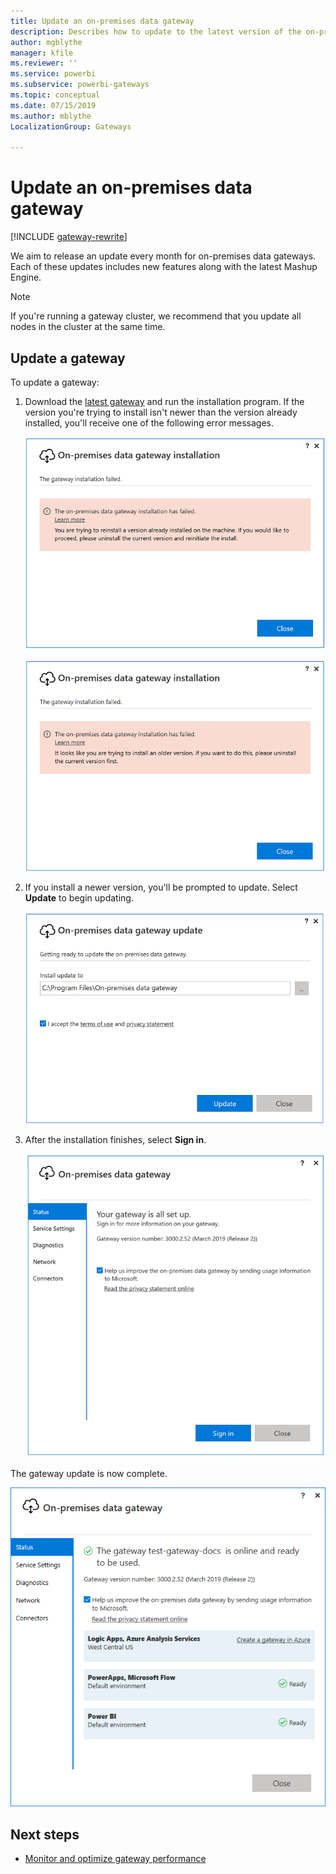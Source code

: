 ```yaml
---
title: Update an on-premises data gateway
description: Describes how to update to the latest version of the on-premises data gateway.
author: mgblythe
manager: kfile
ms.reviewer: ''
ms.service: powerbi
ms.subservice: powerbi-gateways
ms.topic: conceptual
ms.date: 07/15/2019
ms.author: mblythe
LocalizationGroup: Gateways

---
```


# Update an on-premises data gateway

[!INCLUDE [gateway-rewrite](../includes/gateway-rewrite.md)]

We aim to release an update every month for on-premises data gateways. Each of these updates includes new features along with the latest Mashup Engine.

> [!NOTE]
> If you're running a gateway cluster, we recommend that you update all nodes in the cluster at the same time.

## Update a gateway

To update a gateway:

1. Download the [latest gateway](https://go.microsoft.com/fwlink/?LinkId=820925&clcid=0x409) and run the installation program. If the version you're trying to install isn't newer than the version already installed, you'll receive one of the following error messages.

   ![The update version is the same as the installed version](media/service-gateway-update/gateway-same-version.png)

   ![The update version is older than the installed version](media/service-gateway-update/gateway-old-version.png)

1. If you install a newer version, you'll be prompted to update. Select **Update** to begin updating.

   ![Getting ready to update](media/service-gateway-update/update-getting-ready.png)

1. After the installation finishes, select **Sign in**.

   ![Gateway update sign-in](media/service-gateway-update/gateway-update-signin.png)

The gateway update is now complete.

![The gateway update is complete](media/service-gateway-update/gateway-update-complete.png)

## Next steps

* [Monitor and optimize gateway performance](service-gateway-performance.md)

